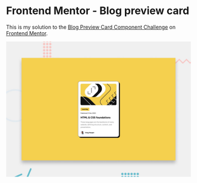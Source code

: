 # Frontend Mentor - Blog preview card

This is my solution to the [Blog Preview Card Component Challenge](https://www.frontendmentor.io/challenges/blog-preview-card-ckPaj01IcS) on [Frontend Mentor](https://www.frontendmentor.io).

 
![Design preview for the Blog preview card coding challenge](./preview.jpg)
